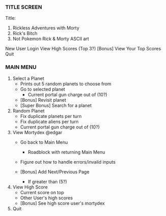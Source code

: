 ### TITLE SCREEN ###
Title:
1. Rickless Adventures with Morty
2. Rick's Bitch
3. Not Pokemon
Rick & Morty ASCII art

New User
Login
View High Scores (Top 3?)
[Bonus] View Your Top Scores
Quit

### MAIN MENU ###
<!-- 0. Add round counter
    - Portal gun charge count -->
1. Select a Planet
    - Prints out 5 random planets to choose from
    - Go to selected planet
      - Current portal gun charge out of (10?)
    - [Bonus] Revisit planet
    - [Super Bonus] Search for a planet
2. Random Planet
    - Fix duplicate planets per turn
    - Fix duplicate aliens per turn
    - Current portal gun charge out of (10?)
3. View Mortydex @edgar
    <!-- - Select alien to view more info -->
      <!-- - Name, status, etc... -->
      <!-- - Go back to Mortydex Menu -->
    - Go back to Main Menu
      - Roadblock with returning Main Menu
    - Figure out how to handle errors/invalid inputs

    - [Bonus] Add Next/Previous Page
      - If greater than (5?)
4. View High Score
    - Current score on top
    - Other User's high scores
    - [Bonus] See high score user's mortydex
5. Quit
